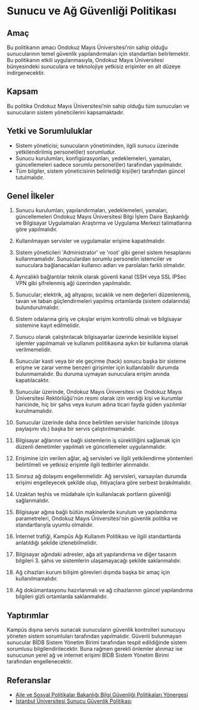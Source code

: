 Sunucu ve Ağ Güvenliği Politikası
=================================

Amaç
----

Bu politikanın amacı Ondokuz Mayıs Üniversitesi’nin sahip olduğu sunucularının
temel güvenlik yapılandırmaları için standartları belirlemektir. Bu politikanın
etkili uygulanmasıyla, Ondokuz Mayıs Üniversitesi bünyesindeki sunuculara ve
teknolojiye yetkisiz erişimler en alt düzeye indirgenecektir.

Kapsam
------

Bu politika Ondokuz Mayıs Üniversitesi’nin sahip olduğu tüm sunucuları ve
sunucuların sistem yöneticilerini kapsamaktadır.

Yetki ve Sorumluluklar
----------------------

- Sistem yöneticisi; sunucuların yönetiminden, ilgili sunucu üzerinde yetkilendirilmiş
  personel(ler) sorumludur.
- Sunucu kurulumları, konfigürasyonları, yedeklemeleri, yamaları, güncellemeleri
  sadece sorumlu personel(ler) tarafından yapılmalıdır.
- Tüm bilgiler, sistem yöneticisinin belirlediği kişi(ler) tarafından güncel
  tutulmalıdır.

Genel İlkeler
------------

1. Sunucu kurulumları, yapılandırmaları, yedeklemeleri, yamaları, güncellemeleri
   Ondokuz Mayıs Üniversitesi Bilgi İşlem Daire Başkanlığı ve Bilgisayar Uygulamaları
   Araştırma ve Uygulama Merkezi talimatlarına göre yapılmalıdır.

1. Kullanılmayan servisler ve uygulamalar erişime kapatılmalıdır.

1. Sistem yöneticileri 'Administrator' ve 'root' gibi genel sistem hesaplarını
   kullanmamalıdır. Sunuculardan sorumlu personelin istemciler ve sunuculara
   bağlanacakları kullanıcı adları ve parolaları farklı olmalıdır.

1. Ayrıcalıklı bağlantılar teknik olarak güvenli kanal (SSH veya SSL IPSec VPN
   gibi şifrelenmiş ağ) üzerinden yapılmalıdır.

1. Sunucular; elektrik, ağ altyapısı, sıcaklık ve nem değerleri düzenlenmiş,
   tavan ve taban güçlendirmeleri yapılmış ortamlarda (sistem odalarında)
   bulundurulmalıdır.

1. Sistem odalarına giriş ve çıkışlar erişim kontrollü olmalı ve bilgisayar
   sistemine kayıt edilmelidir.

1. Sunucu olarak çalıştırılacak bilgisayarlar üzerinde kesinlikle kişisel
   işlemler yapılmamalı ve kullanım politikasına aykırı bir kullanıma olanak
   verilmemelidir.

1. Sunucular kasti veya bir ele geçirme (hack) sonucu başka bir sisteme erişme
   ve zarar verme benzeri girişimler için kullanılabilir durumda bulunmamalıdır.
   Bu duruma uymayan sunuculara erişim anında kapatılacaktır.

1. Sunucular üzerinde, Ondokuz Mayıs Üniversitesi ve Ondokuz Mayıs Üniversitesi
   Rektörlüğü'nün resmi olarak izin verdiği kişi ve kurumlar haricinde, hiç bir
   şahıs veya kurum adına ticari fayda güden yazılımlar kurulmamalıdır.

1. Sunucular üzerinde daha önce belirtilen servisler haricinde (dosya paylaşımı
   vb.) başka bir servis çalıştırılmamalıdır.

1. Bilgisayar ağlarının ve bağlı sistemlerin iş sürekliliğini sağlamak için
   düzenli denetimler yapılmalı ve güncellemeler uygulanmalıdır.

1. Erişimine izin verilen ağlar, ağ servisleri ve ilgili yetkilendirme
   yöntemleri belirtilmeli ve yetkisiz erişimle ilgili tedbirler alınmalıdır.

1. Sınırsız ağ dolaşımı engellenmelidir. Ağ servisleri, varsayılan durumda
   erişimi engelleyecek şekilde olup, ihtiyaçlara göre serbest bırakılmalıdır.

1. Uzaktan teşhis ve müdahale için kullanılacak portların güvenliği
   sağlanmalıdır.

1. Bilgisayar ağına bağlı bütün makinelerde kurulum ve yapılandırma
   parametreleri, Ondokuz Mayıs Üniversitesi'nin güvenlik politika ve
   standartlarıyla uyumlu olmalıdır.

1. İnternet trafiği, Kampüs Ağı Kullanım Politikası ve ilgili standartlarda
   anlatıldığı şekilde izlenebilmelidir.

1. Bilgisayar ağındaki adresler, ağa ait yapılandırma ve diğer tasarım bilgileri
   3. şahıs ve sistemlerin ulaşamayacağı şekilde saklanmalıdır.

1. Ağ cihazları kurum bilişim görevleri dışında başka bir amaç için kullanılmamalıdır.

1. Ağ dokümantasyonu hazırlanmalı ve ağ cihazlarının güncel yapılandırma
   bilgileri gizli ortamlarda saklanmalıdır.

Yaptırımlar
-----------

Kampüs dışına servis sunacak sunucuların güvenlik kontrolleri sunucuyu yöneten
sistem sorumluları tarafından yapılmalıdır. Güvenli bulunmayan sunucular BİDB
Sistem Yönetim Birimi tarafından tespit edildiğinde sistem sorumlusu
bilgilendirilecektir. Buna rağmen gerekli önlemler alınmaz ise sunucunun yerel
ağ ve internet erişimi BİDB Sistem Yönetim Birimi tarafından engellenecektir.

Referanslar
-----------

- [Aile ve Sosyal Politikalar Bakanlığı Bilgi Güvenliği Politikaları Yönergesi](http://bidb.aile.gov.tr/data/55efda8b369dc5feb0edfe39/Bilgi%20G%C3%BCvenli%C4%9Fi%20Politikalar%C4%B1%20Y%C3%B6nergesi.pdf)
- [İstanbul Üniversitesi Sunucu Güvenlik Politikası](http://cdn.istanbul.edu.tr/statics/bilgiislem.istanbul.edu.tr/wp-content/uploads/2012/02/SG-POL-01.pdf)
